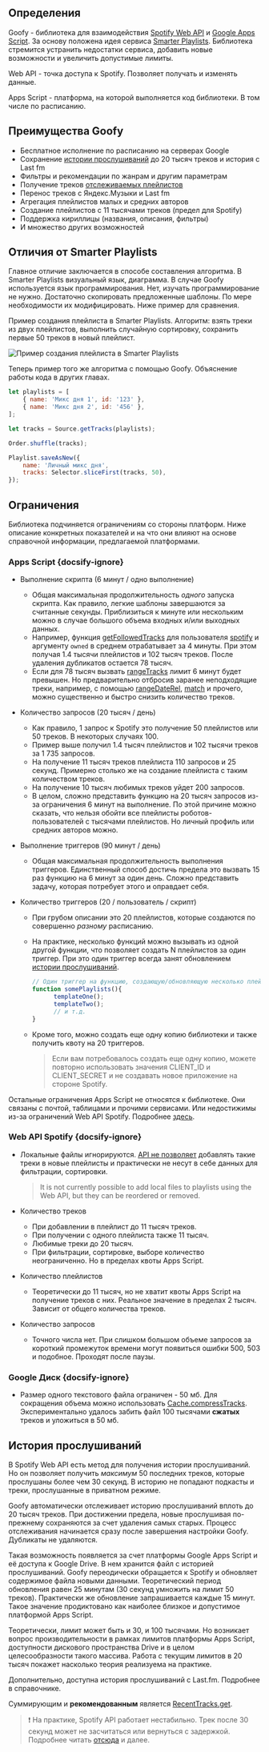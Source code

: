## Определения

Goofy - библиотека для взаимодействия [Spotify Web API](https://developer.spotify.com/documentation/web-api/) и [Google Apps Script](https://developers.google.com/apps-script). За основу положена идея сервиса [Smarter Playlists](http://smarterplaylists.playlistmachinery.com/about.html). Библиотека стремится устранить недостатки сервиса, добавить новые возможности и увеличить допустимые лимиты. 

Web API - точка доступа к Spotify. Позволяет получать и изменять данные.

Apps Script - платформа, на которой выполняется код библиотеки. В том числе по расписанию. 

## Преимущества Goofy

- Бесплатное исполнение по расписанию на серверах Google
- Сохранение [истории прослушиваний](/desc?id=История-прослушиваний) до 20 тысяч треков и история с Last fm
- Фильтры и рекомендации по жанрам и другим параметрам
- Получение треков [отслеживаемых плейлистов](/func?id=getfollowedtracks)
- Перенос треков с Яндекс.Музыки и Last fm
- Агрегация плейлистов малых и средних авторов
- Создание плейлистов с 11 тысячами треков (предел для Spotify)
- Поддержка кириллицы (названия, описания, фильтры)
- И множество других возможностей

## Отличия от Smarter Playlists

Главное отличие заключается в способе составления алгоритма. В Smarter Playlists визуальный язык, диаграмма. В случае Goofy используется язык программирования. Нет, изучать программирование не нужно. Достаточно скопировать предложенные шаблоны. По мере необходимости их модифицировать. Ниже пример для сравнения.

Пример создания плейлиста в Smarter Playlists. Алгоритм: взять треки из двух плейлистов, выполнить случайную сортировку, сохранить первые 50 треков в новый плейлист.

![Пример создания плейлиста в Smarter Playlists](/img/SmarterPlaylistsExample1.png)

Теперь пример того же алгоритма с помощью Goofy. Объяснение работы кода в других главах.
```js
let playlists = [
    { name: 'Микс дня 1', id: '123' },
    { name: 'Микс дня 2', id: '456' },
];

let tracks = Source.getTracks(playlists);

Order.shuffle(tracks);

Playlist.saveAsNew({
    name: 'Личный микс дня',
    tracks: Selector.sliceFirst(tracks, 50),
});
```

## Ограничения

Библиотека подчиняется ограничениям со стороны платформ. Ниже описание конкретных показателей и на что они влияют на основе справочной информации, предлагаемой платформами.

### Apps Script {docsify-ignore}
- Выполнение скрипта (6 минут / одно выполнение)

  - Общая максимальная продолжительность *одного* запуска скрипта. Как правило, легкие шаблоны завершаются за считанные секунды. Приблизиться к минуте или нескольким можно в случае большого объема входных и/или выходных данных.
  - Например, функция [getFollowedTracks](#sourcegetfollowedtrackstype-userid) для пользователя [spotify](#https://open.spotify.com/user/spotify) и аргументу `owned` в среднем отрабатывает за 4 минуты. При этом получая 1.4 тысячи плейлистов и 102 тысяч треков. После удаления дубликатов остается 78 тысяч. 
  - Если для 78 тысяч вызвать [rangeTracks](#filterrangetrackstracks-args) лимит 6 минут будет превышен. Но предварительно отбросив заранее неподходящие треки, например, с помощью [rangeDateRel](#filterrangedatereltracks-sincedays-beforedays), [match](#filtermatchtracks-strregex-invert) и прочего, можно существенно и быстро снизить количество треков.

- Количество запросов (20 тысяч / день)

  - Как правило, 1 запрос к Spotify это получение 50 плейлистов или 50 треков. В некоторых случаях 100.
  - Пример выше получил 1.4 тысяч плейлистов и 102 тысячи треков за 1 735 запросов.
  - На получение 11 тысяч треков плейлиста 110 запросов и 25 секунд. Примерно столько же на создание плейлиста с таким количеством треков.
  - На получение 10 тысяч любимых треков уйдет 200 запросов.
  - В целом, сложно представить функцию на 20 тысяч запросов из-за ограничения 6 минут на выполнение. По этой причине можно сказать, что нельзя обойти все плейлисты роботов-пользователей с тысячами плейлистов. Но личный профиль или средних авторов можно.

- Выполнение триггеров (90 минут / день)

   - Общая максимальная продолжительность выполнения триггеров. Единственный способ достичь предела это вызвать 15 раз функцию на 6 минут за один день. Сложно представить задачу, которая потребует этого и оправдает себя. 

- Количество триггеров (20 / пользователь / скрипт)
  
   - При грубом описании это 20 плейлистов, которые создаются по совершенно *разному* расписанию. 
   - На практике, несколько функций можно вызывать из одной другой функции, что позволяет создать N плейлистов за один триггер. При это один триггер всегда занят обновлением [истории прослушиваний](#история-прослушиваний).
     ```js
     // Один триггер на функцию, создающую/обновляющую несколько плейлистов
     function somePlaylists(){
           templateOne();
           templateTwo();
           // и т.д.
     }
     ```
   - Кроме того, можно создать еще одну копию библиотеки и также получить квоту на 20 триггеров.
  
     > Если вам потребовалось создать еще одну копию, можете повторно использовать значения CLIENT_ID и CLIENT_SECRET и не создавать новое приложение на стороне Spotify.

Остальные ограничения Apps Script не относятся к библиотеке. Они связаны с почтой, таблицами и прочими сервисами. Или недостижимы из-за ограничений Web API Spotify. Подробнее [здесь](https://developers.google.com/apps-script/guides/services/quotas).

### Web API Spotify {docsify-ignore}
- Локальные файлы игнорируются. [API не позволяет](https://developer.spotify.com/documentation/general/guides/local-files-spotify-playlists/) добавлять такие треки в новые плейлисты и практически не несут в себе данных для фильтрации, сортировки.
  
  > It is not currently possible to add local files to playlists using the Web API, but they can be reordered or removed.

- Количество треков 
  - При добавлении в плейлист до 11 тысяч треков.
  - При получении с одного плейлиста также 11 тысяч.
  - Любимые треки до 20 тысяч.
  - При фильтрации, сортировке, выборе количество неограниченно. Но в пределах квоты Apps Script.
- Количество плейлистов
  - Теоретически до 11 тысяч, но не хватит квоты Apps Script на получение треков с них. Реальное значение в пределах 2 тысяч. Зависит от общего количества треков.
- Количество запросов
  - Точного числа нет. При слишком большом объеме запросов за короткий промежуток времени могут появиться ошибки 500, 503 и подобное. Проходят после паузы. 
  
### Google Диск {docsify-ignore}
- Размер одного текстового файла ограничен - 50 мб. Для сокращения объема можно использовать [Cache.compressTracks](/func?id=compresstracks). Экспериментально удалось забить файл 100 тысячами **сжатых** треков и уложиться в 50 мб.

## История прослушиваний

В Spotify Web API есть метод для получения истории прослушиваний. Но он позволяет получить *максимум* 50 последних треков, которые прослушаны более чем 30 секунд. В историю не попадают подкасты и треки, прослушанные в приватном режиме.

Goofy автоматически отслеживает историю прослушиваний вплоть до 20 тысяч треков. При достижении предела, новые прослушивая по-прежнему сохраняются за счет удаления самых старых. Процесс отслеживания начинается сразу после завершения настройки Goofy. Дубликаты не удаляются. 

Такая возможность появляется за счет платформы Google Apps Script и её доступа к Google Drive. В нем хранится файл с историей прослушиваний. Goofy переодически обращается к Spotify и обновляет содержимое файла новыми данными. Теоретический период обновления равен 25 минутам (30 секунд умножить на лимит 50 треков). Практически же обновление запрашивается каждые 15 минут. Такое значение продиктовано как наиболее близкое и допустимое платформой Apps Script.

Теоретически, лимит может быть и 30, и 100 тысячами. Но возникает вопрос производительности в рамках лимитов платформы Apps Script, доступности дискового пространства Drive и в целом целесообразности такого массива. Работа с текущим лимитов в 20 тысяч покажет насколько теория реализуема на практике.

Дополнительно, доступна история прослушиваний с Last.fm. Подробнее в справочнике.

Суммирующим и **рекомендованным** является [RecentTracks.get](/func?id=get).

> ❗️ На практике, Spotify API работает нестабильно. Трек после 30 секунд может не засчитаться или вернуться с задержкой. Подробнее читать [отсюда](https://4pda.ru/forum/index.php?s=&showtopic=715234&view=findpost&p=101348829) и далее.